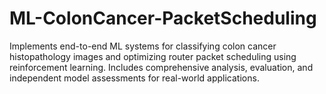 # ML-ColonCancer-PacketScheduling
Implements end-to-end ML systems for classifying colon cancer histopathology images and optimizing router packet scheduling using reinforcement learning. Includes comprehensive analysis, evaluation, and independent model assessments for real-world applications.
